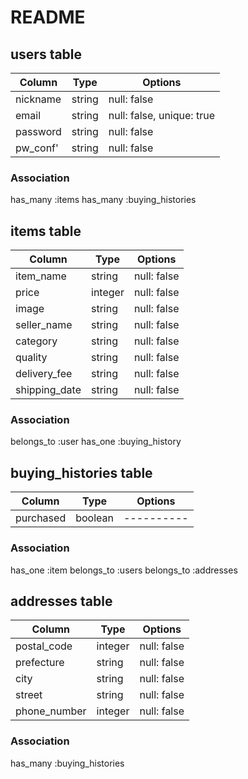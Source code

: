 # README

## users table
|Column   |Type   |Options                   |
|---------|-------|--------------------------|
|nickname |string |null: false               |
|email    |string |null: false, unique: true |
|password |string |null: false               |
|pw_conf' |string |null: false               |

### Association
 has_many :items
 has_many :buying_histories

 ## items table
|Column|Type|Options                          |
|------|---------------|----------------------|
|item_name    |string  |null: false           |
|price        |integer |null: false           |
|image        |string  |null: false           |
|seller_name  |string  |null: false           |
|category     |string  |null: false           |
|quality      |string  |null: false           |
|delivery_fee |string  |null: false           |
|shipping_date| string |null: false           |

### Association
belongs_to :user
has_one :buying_history


## buying_histories table
|Column    |Type    |Options   |
|--------- |--------|----------|
|purchased |boolean |----------|

### Association
has_one :item
belongs_to :users
belongs_to :addresses 

## addresses table

|Column|Type |Options              |
|------|-----|---------------------|
|postal_code |integer |null: false |
|prefecture  |string  |null: false |
|city        |string  |null: false |
|street      |string  |null: false |
|phone_number|integer |null: false |


### Association
has_many :buying_histories
